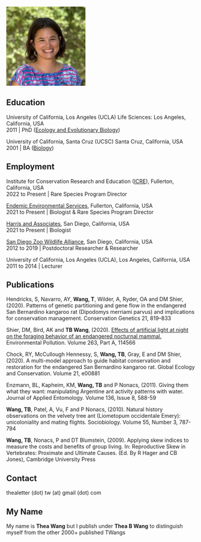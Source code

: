 ![Image](bio-photo.jpg)
## Education 
University of California, Los Angeles (UCLA) Life Sciences: Los Angeles, California, USA                                                 
2011 | PhD ([Ecology and Evolutionary Biology](https://www.eeb.ucla.edu/))

University of California, Santa Cruz (UCSC) Santa Cruz, California, USA                                                      
2001 | BA ([Biology](https://admissions.sa.ucsc.edu/majors/biology))

## Employment
Institute for Conservation Research and Education ([ICRE](https://www.icreglobal.org)), Fullerton, California, USA             
2022 to Present | Rare Species Program Director

[Endemic Environmental Services](https://www.endemicenvironmental.net/), Fullerton, California, USA                           
2021 to Present | Biologist & Rare Species Program Director
                                        
[Harris and Associates](https://www.weareharris.com/), San Diego, California, USA                           
2021 to Present | Biologist 

[San Diego Zoo Wildlife Alliance](https://sandiegozoowildlifealliance.org), San Diego, California, USA    
2012 to 2019 | Postdoctoral Researcher & Researcher  

University of California, Los Angeles (UCLA), Los Angeles, California, USA                      
2011 to 2014 | Lecturer

## Publications 
Hendricks, S, Navarro, AY, **Wang, T**, Wilder, A, Ryder, OA and DM Shier, (2020). Patterns of genetic partitioning and gene flow in the endangered San Bernardino kangaroo rat (Dipodomys merriami parvus) and implications for conservation management. Conservation Genetics 21, 819–833 

Shier, DM, Bird, AK and **TB Wang**, (2020). [Effects of artificial light at night on the foraging behavior of an endangered nocturnal mammal.](https://www.sciencedirect.com/science/article/pii/S0269749119366059) Environmental Pollution. Volume 263, Part A, 114566

Chock, RY, McCullough Hennessy, S, **Wang, TB**, Gray, E and DM Shier, (2020). A multi-model approach to guide habitat conservation and restoration for the endangered San Bernardino kangaroo rat. Global Ecology and Conservation. Volume 21, e00881

Enzmann, BL, Kapheim, KM, **Wang, TB** and P Nonacs, (2011). Giving them what they want: manipulating Argentine ant activity patterns with water. Journal of Applied Entomology. Volume 136, Issue 8, 588-59

**Wang, TB**, Patel, A, Vu, F and P Nonacs, (2010). Natural history observations on the velvety tree ant (Liometopum occidentale Emery): unicoloniality and mating flights. Sociobiology. Volume 55, Number 3, 787-794

**Wang, TB**, Nonacs, P and DT Blumstein, (2009). Applying skew indices to measure the costs and benefits of group living. In: Reproductive Skew in Vertebrates: Proximate and Ultimate Causes. (Ed. By R Hager and CB Jones), Cambridge University Press

## Contact
thealetter (dot) tw (at) gmail (dot) com 

## My Name
My name is **Thea Wang** but I publish under **Thea B Wang** to distinguish myself from the other 2000+ published TWangs

